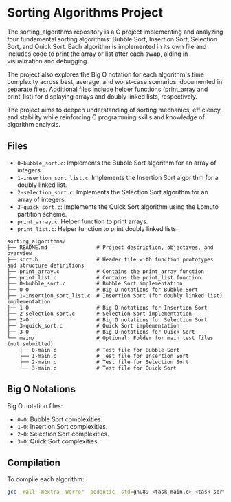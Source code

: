 # Sorting Algorithms Project

The sorting_algorithms repository is a C project implementing and analyzing four fundamental sorting algorithms: Bubble Sort, Insertion Sort, Selection Sort, and Quick Sort. Each algorithm is implemented in its own file and includes code to print the array or list after each swap, aiding in visualization and debugging.

The project also explores the Big O notation for each algorithm's time complexity across best, average, and worst-case scenarios, documented in separate files. Additional files include helper functions (print_array and print_list) for displaying arrays and doubly linked lists, respectively.

The project aims to deepen understanding of sorting mechanics, efficiency, and stability while reinforcing C programming skills and knowledge of algorithm analysis.

## Files
- `0-bubble_sort.c`: Implements the Bubble Sort algorithm for an array of integers.
- `1-insertion_sort_list.c`: Implements the Insertion Sort algorithm for a doubly linked list.
- `2-selection_sort.c`: Implements the Selection Sort algorithm for an array of integers.
- `3-quick_sort.c`: Implements the Quick Sort algorithm using the Lomuto partition scheme.
- `print_array.c`: Helper function to print arrays.
- `print_list.c`: Helper function to print doubly linked lists.

```
sorting_algorithms/
├── README.md                # Project description, objectives, and overview
├── sort.h                   # Header file with function prototypes and structure definitions
├── print_array.c            # Contains the print_array function
├── print_list.c             # Contains the print_list function
├── 0-bubble_sort.c          # Bubble Sort implementation
├── 0-O                      # Big O notations for Bubble Sort
├── 1-insertion_sort_list.c  # Insertion Sort (for doubly linked list) implementation
├── 1-O                      # Big O notations for Insertion Sort
├── 2-selection_sort.c       # Selection Sort implementation
├── 2-O                      # Big O notations for Selection Sort
├── 3-quick_sort.c           # Quick Sort implementation
├── 3-O                      # Big O notations for Quick Sort
└── main/                    # Optional: Folder for main test files (not submitted)
    ├── 0-main.c             # Test file for Bubble Sort
    ├── 1-main.c             # Test file for Insertion Sort
    ├── 2-main.c             # Test file for Selection Sort
    └── 3-main.c             # Test file for Quick Sort
```

## Big O Notations
Big O notation files:
- `0-O`: Bubble Sort complexities.
- `1-O`: Insertion Sort complexities.
- `2-O`: Selection Sort complexities.
- `3-O`: Quick Sort complexities.

## Compilation
To compile each algorithm:
```bash
gcc -Wall -Wextra -Werror -pedantic -std=gnu89 <task-main.c> <task-sort.c> print_array.c -o <output-file>
